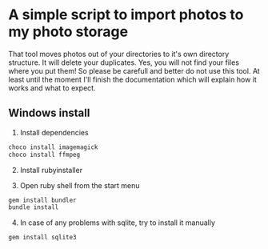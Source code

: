 # A simple script to import photos to my photo storage

That tool moves photos out of your directories to it's own directory structure. It will delete your duplicates. Yes, you will not find your files where you put them! So please be carefull and better do not use this tool. At least until the moment I'll finish the documentation which will explain how it works and what to expect.

## Windows install

1. Install dependencies

```sh
choco install imagemagick
choco install ffmpeg
```

2. Install rubyinstaller

3. Open ruby shell from the start menu

```sh
gem install bundler
bundle install
```

4. In case of any problems with sqlite, try to install it manually

```sh
gem install sqlite3
```
